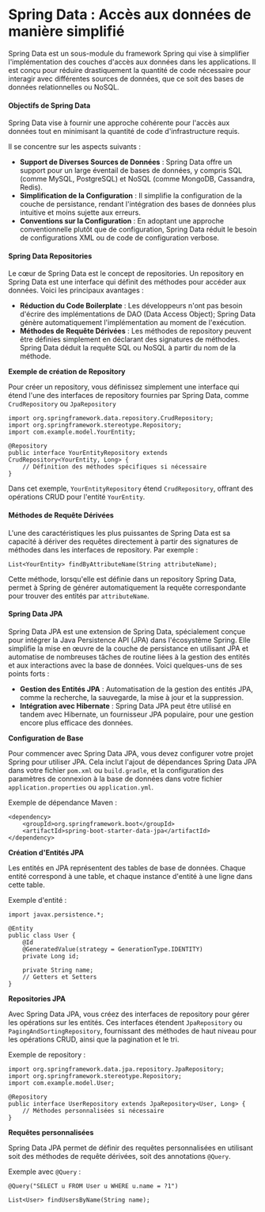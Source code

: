 # Spring Data : Accès aux données de manière simplifié

Spring Data est un sous-module du framework Spring qui vise à simplifier l'implémentation des couches d'accès aux données dans les applications. Il est conçu pour réduire drastiquement la quantité de code nécessaire pour interagir avec différentes sources de données, que ce soit des bases de données relationnelles ou NoSQL.

#### Objectifs de Spring Data

Spring Data vise à fournir une approche cohérente pour l'accès aux données tout en minimisant la quantité de code d'infrastructure requis.&#x20;

Il se concentre sur les aspects suivants :

* **Support de Diverses Sources de Données** : Spring Data offre un support pour un large éventail de bases de données, y compris SQL (comme MySQL, PostgreSQL) et NoSQL (comme MongoDB, Cassandra, Redis).
* **Simplification de la Configuration** : Il simplifie la configuration de la couche de persistance, rendant l'intégration des bases de données plus intuitive et moins sujette aux erreurs.
* **Conventions sur la Configuration** : En adoptant une approche conventionnelle plutôt que de configuration, Spring Data réduit le besoin de configurations XML ou de code de configuration verbose.

#### Spring Data Repositories

Le cœur de Spring Data est le concept de repositories. Un repository en Spring Data est une interface qui définit des méthodes pour accéder aux données. Voici les principaux avantages :

* **Réduction du Code Boilerplate** : Les développeurs n'ont pas besoin d'écrire des implémentations de DAO (Data Access Object); Spring Data génère automatiquement l'implémentation au moment de l'exécution.
* **Méthodes de Requête Dérivées** : Les méthodes de repository peuvent être définies simplement en déclarant des signatures de méthodes. Spring Data déduit la requête SQL ou NoSQL à partir du nom de la méthode.

**Exemple de création de Repository**&#x20;

Pour créer un repository, vous définissez simplement une interface qui étend l'une des interfaces de repository fournies par Spring Data, comme `CrudRepository` ou `JpaRepository`

```
import org.springframework.data.repository.CrudRepository;
import org.springframework.stereotype.Repository;
import com.example.model.YourEntity;

@Repository
public interface YourEntityRepository extends CrudRepository<YourEntity, Long> {
    // Définition des méthodes spécifiques si nécessaire
}

```

Dans cet exemple, `YourEntityRepository` étend `CrudRepository`, offrant des opérations CRUD pour l'entité `YourEntity`.

#### Méthodes de Requête Dérivées

L'une des caractéristiques les plus puissantes de Spring Data est sa capacité à dériver des requêtes directement à partir des signatures de méthodes dans les interfaces de repository. Par exemple :

```
List<YourEntity> findByAttributeName(String attributeName);
```

Cette méthode, lorsqu'elle est définie dans un repository Spring Data, permet à Spring de générer automatiquement la requête correspondante pour trouver des entités par `attributeName`.



#### Spring Data JPA

Spring Data JPA est une extension de Spring Data, spécialement conçue pour intégrer la Java Persistence API (JPA) dans l'écosystème Spring. Elle simplifie la mise en œuvre de la couche de persistance en utilisant JPA et automatise de nombreuses tâches de routine liées à la gestion des entités et aux interactions avec la base de données. Voici quelques-uns de ses points forts :

* **Gestion des Entités JPA** : Automatisation de la gestion des entités JPA, comme la recherche, la sauvegarde, la mise à jour et la suppression.
* **Intégration avec Hibernate** : Spring Data JPA peut être utilisé en tandem avec Hibernate, un fournisseur JPA populaire, pour une gestion encore plus efficace des données.

**Configuration de Base**

Pour commencer avec Spring Data JPA, vous devez configurer votre projet Spring pour utiliser JPA. Cela inclut l'ajout de dépendances Spring Data JPA dans votre fichier `pom.xml` ou `build.gradle`, et la configuration des paramètres de connexion à la base de données dans votre fichier `application.properties` ou `application.yml`.

Exemple de dépendance Maven :&#x20;

```
<dependency>
    <groupId>org.springframework.boot</groupId>
    <artifactId>spring-boot-starter-data-jpa</artifactId>
</dependency>
```

**Création d'Entités JPA**

Les entités en JPA représentent des tables de base de données. Chaque entité correspond à une table, et chaque instance d'entité à une ligne dans cette table.

Exemple d'entité :

```
import javax.persistence.*;

@Entity
public class User {
    @Id
    @GeneratedValue(strategy = GenerationType.IDENTITY)
    private Long id;

    private String name;
    // Getters et Setters
}
```

**Repositories JPA**

Avec Spring Data JPA, vous créez des interfaces de repository pour gérer les opérations sur les entités. Ces interfaces étendent `JpaRepository` ou `PagingAndSortingRepository`, fournissant des méthodes de haut niveau pour les opérations CRUD, ainsi que la pagination et le tri.

Exemple de repository :

```
import org.springframework.data.jpa.repository.JpaRepository;
import org.springframework.stereotype.Repository;
import com.example.model.User;

@Repository
public interface UserRepository extends JpaRepository<User, Long> {
    // Méthodes personnalisées si nécessaire
}
```

**Requêtes personnalisées**

Spring Data JPA permet de définir des requêtes personnalisées en utilisant soit des méthodes de requête dérivées, soit des annotations `@Query`.

Exemple avec `@Query` :     &#x20;

`@Query("SELECT u FROM User u WHERE u.name = ?1")`

`List<User> findUsersByName(String name);`
